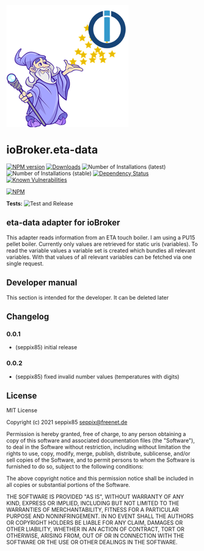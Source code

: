 ![Logo](admin/eta-data.png)
# ioBroker.eta-data

[![NPM version](http://img.shields.io/npm/v/iobroker.eta-data.svg)](https://www.npmjs.com/package/iobroker.eta-data)
[![Downloads](https://img.shields.io/npm/dm/iobroker.eta-data.svg)](https://www.npmjs.com/package/iobroker.eta-data)
![Number of Installations (latest)](http://iobroker.live/badges/eta-data-installed.svg)
![Number of Installations (stable)](http://iobroker.live/badges/eta-data-stable.svg)
[![Dependency Status](https://img.shields.io/david/seppe85/iobroker.eta-data.svg)](https://david-dm.org/seppe85/iobroker.eta-data)
[![Known Vulnerabilities](https://snyk.io/test/github/seppe85/ioBroker.eta-data/badge.svg)](https://snyk.io/test/github/seppe85/ioBroker.eta-data)

[![NPM](https://nodei.co/npm/iobroker.eta-data.png?downloads=true)](https://nodei.co/npm/iobroker.eta-data/)

**Tests:** ![Test and Release](https://github.com/seppe85/ioBroker.eta-data/workflows/Test%20and%20Release/badge.svg)

## eta-data adapter for ioBroker

This adapter reads information from an ETA touch boiler.
I am using a PU15 pellet boiler.
Currently only values are retrieved for static uris (variables).
To read the variable values a variable set is created which bundles all relevant variables.
With that values of all relevant variables can be fetched via one single request.  

## Developer manual
This section is intended for the developer. It can be deleted later

## Changelog

### 0.0.1
* (seppix85) initial release

### 0.0.2
* (seppix85) fixed invalid number values (temperatures with digits)

## License
MIT License

Copyright (c) 2021 seppix85 <seppix@freenet.de>

Permission is hereby granted, free of charge, to any person obtaining a copy
of this software and associated documentation files (the "Software"), to deal
in the Software without restriction, including without limitation the rights
to use, copy, modify, merge, publish, distribute, sublicense, and/or sell
copies of the Software, and to permit persons to whom the Software is
furnished to do so, subject to the following conditions:

The above copyright notice and this permission notice shall be included in all
copies or substantial portions of the Software.

THE SOFTWARE IS PROVIDED "AS IS", WITHOUT WARRANTY OF ANY KIND, EXPRESS OR
IMPLIED, INCLUDING BUT NOT LIMITED TO THE WARRANTIES OF MERCHANTABILITY,
FITNESS FOR A PARTICULAR PURPOSE AND NONINFRINGEMENT. IN NO EVENT SHALL THE
AUTHORS OR COPYRIGHT HOLDERS BE LIABLE FOR ANY CLAIM, DAMAGES OR OTHER
LIABILITY, WHETHER IN AN ACTION OF CONTRACT, TORT OR OTHERWISE, ARISING FROM,
OUT OF OR IN CONNECTION WITH THE SOFTWARE OR THE USE OR OTHER DEALINGS IN THE
SOFTWARE.